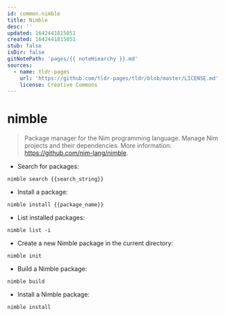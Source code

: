 ```yaml
---
id: common.nimble
title: Nimble
desc: ''
updated: 1642441815051
created: 1642441815051
stub: false
isDir: false
gitNotePath: 'pages/{{ noteHiearchy }}.md'
sources:
  - name: tldr-pages
    url: 'https://github.com/tldr-pages/tldr/blob/master/LICENSE.md'
    license: Creative Commons
---
```

# nimble

> Package manager for the Nim programming language.
> Manage Nim projects and their dependencies.
> More information: <https://github.com/nim-lang/nimble>.

- Search for packages:

`nimble search {{search_string}}`

- Install a package:

`nimble install {{package_name}}`

- List installed packages:

`nimble list -i`

- Create a new Nimble package in the current directory:

`nimble init`

- Build a Nimble package:

`nimble build`

- Install a Nimble package:

`nimble install`

